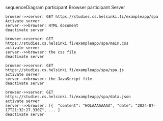 sequenceDiagram
    participant Browser
    participant Server

    browser->>server: GET https://studies.cs.helsinki.fi/exampleapp/spa
    Activate server
    server-->>browser: HTML document
    deactivate server

    browser->>server: GET https://studies.cs.helsinki.fi/exampleapp/spa/main.css
    activate server
    server-->>browser: the css file
    deactivate server

    browser->>server: GET https://studies.cs.helsinki.fi/exampleapp/spa/spa.js
    activate server
    server-->>browser: the JavaScript file
    deactivate server

    browser->>server: GET https://studies.cs.helsinki.fi/exampleapp/spa/data.json
    activate server
    server-->>browser: [{  "content": "HOLAAAAAAAA", "date": "2024-07-17T21:32:27.330Z", ... ]
    deactivate server  
